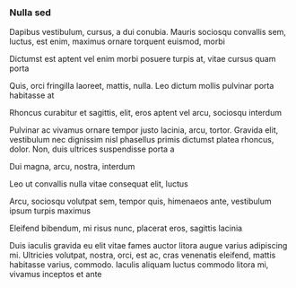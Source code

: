### Nulla sed

Dapibus vestibulum, cursus, a dui conubia. Mauris sociosqu convallis sem, luctus, est enim, maximus ornare torquent euismod, morbi

Dictumst est aptent vel enim morbi posuere turpis at, vitae cursus quam porta

Quis, orci fringilla laoreet, mattis, nulla. Leo dictum mollis pulvinar porta habitasse at

Rhoncus curabitur et sagittis, elit, eros aptent vel arcu, sociosqu interdum

Pulvinar ac vivamus ornare tempor justo lacinia, arcu, tortor. Gravida elit, vestibulum nec dignissim nisl phasellus primis dictumst platea rhoncus, dolor. Non, duis ultrices suspendisse porta a

Dui magna, arcu, nostra, interdum

Leo ut convallis nulla vitae consequat elit, luctus

Arcu, sociosqu volutpat sem, tempor quis, himenaeos ante, vestibulum ipsum turpis maximus

Eleifend bibendum, mi risus nunc, placerat eros, sagittis lacinia

Duis iaculis gravida eu elit vitae fames auctor litora augue varius adipiscing mi. Ultricies volutpat, nostra, orci, est ac, cras venenatis eleifend, mattis habitasse varius, commodo. Iaculis aliquam luctus commodo litora mi, vivamus inceptos et ante


